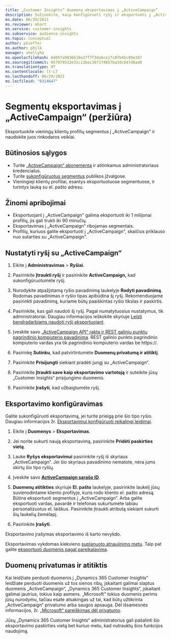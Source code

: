 ```yaml
---
title: „Customer Insights“ duomenų eksportavimas į „ActiveCampaign“
description: Sužinokite, kaip konfigūruoti ryšį ir eksportuoti į „ActiveCampaign“.
ms.date: 06/29/2021
ms.reviewer: mhart
ms.service: customer-insights
ms.subservice: audience-insights
ms.topic: conceptual
author: pkieffer
ms.author: philk
manager: shellyha
ms.openlocfilehash: 6d85fa9836618e27f7f3da6ce17c07b4bc89e187
ms.sourcegitcommit: 057079532e31c12bac36f374857ba3dc847d6ad0
ms.translationtype: HT
ms.contentlocale: lt-LT
ms.lasthandoff: 06/29/2021
ms.locfileid: "6314647"
---
```

# <a name="export-segments-to-activecampaign-preview"></a>Segmentų eksportavimas į „ActiveCampaign“ (peržiūra)

Eksportuokite vieningų klientų profilių segmentus į „ActiveCampaign" ir naudokite juos rinkodaros veiklai.

## <a name="prerequisites"></a>Būtinosios sąlygos

-   Turite [„ActiveCampaign“ abonementą](https://www.activecampaign.com/) ir atitinkamus administratoriaus kredencialus.
-   Turite [sukonfigūruotus segmentus](segments.md) publikos įžvalgose.
-   Vieningieji klientų profiliai, esantys eksportuotuose segmentuose, ir turintys lauką su el. pašto adresu.

## <a name="known-limitations"></a>Žinomi apribojimai

- Eksportuojant į „ActiveCampaign" galima eksportuoti iki 1 milijonai profilių, jis gali trukti iki 90 minučių.
- Eksportavimas į „ActiveCampaign“ ribojamas segmentais.
- Profilių, kuriuos galite eksportuoti į „ActiveCampaign", skaičius priklauso nuo sutarties su „ActiveCampaign".

## <a name="set-up-connection-to-activecampaign"></a>Nustatyti ryšį su „ActiveCampaign“

1. Eikite į **Administravimas** > **Ryšiai**.

1. Pasirinkite **Įtraukti ryšį** ir pasirinkite **ActiveCampaign,** kad sukonfigūruotumėte ryšį.

1. Nurodykite atpažįstamą ryšio pavadinimą laukelyje **Rodyti pavadinimą**. Rodomas pavadinimas ir ryšio tipas apibūdina šį ryšį. Rekomenduojame pasirinkti pavadinimą, kuriame būtų paaiškintas ryšio tikslas ir paskirtis.

1. Pasirinkite, kas gali naudoti šį ryšį. Pagal numatytuosius nustatymus, tik administratoriai. Daugiau informacijos ieškokite skyriuje [Leisti bendradarbiams naudoti ryšį eksportuojant](connections.md#allow-contributors-to-use-a-connection-for-exports).

1. Įveskite savo [„ActiveCampaign API" raktą ir REST galinių punktų pagrindinio kompiuterio pavadinimą](https://help.activecampaign.com/hc/articles/207317590-Getting-started-with-the-API#how-to-obtain-your-activecampaign-api-url-and-key). REST galinio punkto pagrindinio kompiuterio vardas yra tik pagrindinio kompiuterio vardas be https://. 

1. Pasirinkę **Sutinku**, kad patvirtintumėte **Duomenų privatumą ir atitiktį**.

1. Pasirinkite **Prisijungti** siekiant pradėti jungį su „ActiveCampaign“.

1. Pasirinkite **Įtraukti save kaip eksportavimo vartotoją** ir suteikite jūsų „Customer Insights“ prisijungimo duomenis.

1. Pasirinkite **Įrašyti**, kad užbaigtumėte ryšį.

## <a name="configure-an-export"></a>Eksportavimo konfigūravimas

Galite sukonfigūruoti eksportavimą, jei turite prieigą prie šio tipo ryšio. Daugiau informacijos žr. [Eksportavimui konfigūruoti reikalingi leidimai](export-destinations.md#set-up-a-new-export).

1. Eikite į **Duomenys** > **Eksportavimas**.

1. Jei norite sukurti naują eksportavimą, pasirinkite **Pridėti paskirties vietą**.

1. Lauke **Ryšys eksportavimui** pasirinkite ryšį iš skyriaus „ActiveCampaign“. Jei šio skyriaus pavadinimo nematote, nėra jums skirtų šio tipo ryšių.

1. Įveskite savo [**ActiveCampaign sąrašo ID**](https://help.activecampaign.com/hc/articles/360000030559-How-to-create-a-list-in-ActiveCampaign).    

3. **Duomenų atitikties** skyriuje **El. pašto** laukelyje, pasirinkite laukelį jūsų suvienodintame kliento profilyje, kuris rodo kliento el. pašto adresą. Būtina eksportuoti segmentus į „ActiveCampaign“. Arba galite eksportuoti vardas, pavardė ir telefonas sukurtumėte labiau personalizuotus el. laiškus. Pasirinkite Įtraukti atributą siekiant sukurti šių laukelių žemėlapį.

1. Pasirinkite **Įrašyti**.

Eksportavimo įrašymas eksportavimo iš karto nevykdo.

Eksportavimas vykdomas kiekvieno [suplanuoto atnaujinimo metu](system.md#schedule-tab). Taip pat galite [eksportuoti duomenis pagal pareikalavimą](export-destinations.md#run-exports-on-demand). 


## <a name="data-privacy-and-compliance"></a>Duomenų privatumas ir atitiktis

Kai leidžiate perduoti duomenis į „Dynamics 365 Customer Insights“ leidžiate perduoti duomenis už tos sienos ribų, įskaitant galimai slaptus duomenis „ActiveCampaign“, „Dynamics 365 Customer Insights“, įskaitant galimai jautrius, tokius kaip asmens. „Microsoft" tokius duomenis perims jūsų nurodymu, tačiau esate atsakingas už tai, kad būtų užtikrinta „ActiveCampaign“ privatumo arba saugos apsauga. Dėl išsamesnės informacijos, žr. [„Microsoft“ pareiškimas dėl privatumo](https://go.microsoft.com/fwlink/?linkid=396732).

Jūsų „Dynamics 365 Customer Insights“ administratorius gali pašalinti šio eksportavimo paskirties vietą bet kuriuo metu, kad nutrauktų šios funkcijos naudojimą.
